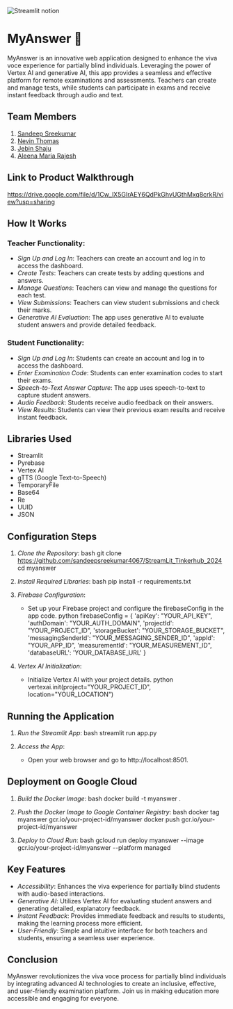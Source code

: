

![Streamlit notion](https://github.com/TH-Activities/saturday-hack-night-template/assets/117498997/e8052bb6-ad89-48c3-b6e9-124f94c1cd01)




# MyAnswer 🎤

MyAnswer is an innovative web application designed to enhance the viva voce experience for partially blind individuals. Leveraging the power of Vertex AI and generative AI, this app provides a seamless and effective platform for remote examinations and assessments. Teachers can create and manage tests, while students can participate in exams and receive instant feedback through audio and text.

## Team Members
1. [Sandeep Sreekumar](https://github.com/sandeepsreekumar4067)
2. [Nevin Thomas](https://github.com/Nevin-10)
3. [Jebin Shaju](https://github.com/jebinshaju)
4. [Aleena Maria Rajesh](https://github.com/prettycoolvariables)

## Link to Product Walkthrough
https://drive.google.com/file/d/1Cw_lX5GIrAEY6QdPkGhvUGthMxq8crkR/view?usp=sharing

## How It Works
### Teacher Functionality:
- *Sign Up and Log In*: Teachers can create an account and log in to access the dashboard.
- *Create Tests*: Teachers can create tests by adding questions and answers.
- *Manage Questions*: Teachers can view and manage the questions for each test.
- *View Submissions*: Teachers can view student submissions and check their marks.
- *Generative AI Evaluation*: The app uses generative AI to evaluate student answers and provide detailed feedback.

### Student Functionality:
- *Sign Up and Log In*: Students can create an account and log in to access the dashboard.
- *Enter Examination Code*: Students can enter examination codes to start their exams.
- *Speech-to-Text Answer Capture*: The app uses speech-to-text to capture student answers.
- *Audio Feedback*: Students receive audio feedback on their answers.
- *View Results*: Students can view their previous exam results and receive instant feedback.

## Libraries Used
- Streamlit
- Pyrebase
- Vertex AI
- gTTS (Google Text-to-Speech)
- TemporaryFile
- Base64
- Re
- UUID
- JSON

## Configuration Steps
1. *Clone the Repository*:
    bash
    git clone https://github.com/sandeepsreekumar4067/StreamLit_Tinkerhub_2024
    cd myanswer
    

2. *Install Required Libraries*:
    bash
    pip install -r requirements.txt
    

3. *Firebase Configuration*:
    - Set up your Firebase project and configure the firebaseConfig in the app code.
    python
    firebaseConfig = {
        'apiKey': "YOUR_API_KEY",
        'authDomain': "YOUR_AUTH_DOMAIN",
        'projectId': "YOUR_PROJECT_ID",
        'storageBucket': "YOUR_STORAGE_BUCKET",
        'messagingSenderId': "YOUR_MESSAGING_SENDER_ID",
        'appId': "YOUR_APP_ID",
        'measurementId': "YOUR_MEASUREMENT_ID",
        'databaseURL': 'YOUR_DATABASE_URL'
    }
    

4. *Vertex AI Initialization*:
    - Initialize Vertex AI with your project details.
    python
    vertexai.init(project="YOUR_PROJECT_ID", location="YOUR_LOCATION")
    

## Running the Application
1. *Run the Streamlit App*:
    bash
    streamlit run app.py
    

2. *Access the App*:
    - Open your web browser and go to http://localhost:8501.

## Deployment on Google Cloud
1. *Build the Docker Image*:
    bash
    docker build -t myanswer .
    

2. *Push the Docker Image to Google Container Registry*:
    bash
    docker tag myanswer gcr.io/your-project-id/myanswer
    docker push gcr.io/your-project-id/myanswer
    

3. *Deploy to Cloud Run*:
    bash
    gcloud run deploy myanswer --image gcr.io/your-project-id/myanswer --platform managed
    

## Key Features
- *Accessibility*: Enhances the viva experience for partially blind students with audio-based interactions.
- *Generative AI*: Utilizes Vertex AI for evaluating student answers and generating detailed, explanatory feedback.
- *Instant Feedback*: Provides immediate feedback and results to students, making the learning process more efficient.
- *User-Friendly*: Simple and intuitive interface for both teachers and students, ensuring a seamless user experience.

## Conclusion
MyAnswer revolutionizes the viva voce process for partially blind individuals by integrating advanced AI technologies to create an inclusive, effective, and user-friendly examination platform. Join us in making education more accessible and engaging for everyone.
